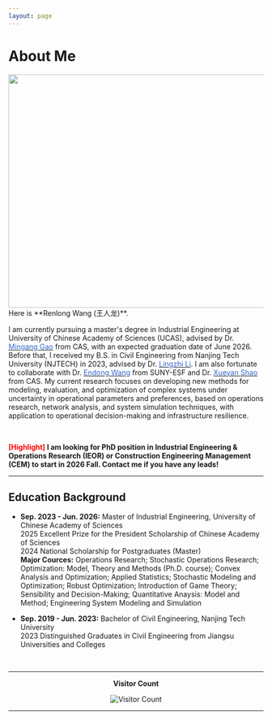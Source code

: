 ```yaml
---
layout: page
---
```


# About Me
<img src="{{ site.url }}/images/lifephoto.jpg" width="600" height="460">
<br>
Here is **Renlong Wang (王人龙)**.

I am currently pursuing a master's degree in Industrial Engineering at University of Chinese Academy of Sciences (UCAS), advised by Dr. [<font color='#3366CC'>Mingang Gao</font>](https://people.ucas.ac.cn/~0028787) from CAS, with an expected graduation date of June 2026. Before that, I received my B.S. in Civil Engineering from Nanjing Tech University (NJTECH) in 2023, advised by Dr. [<font color='#3366CC'>Lingzhi Li</font>](https://cce.njtech.edu.cn/info/1098/3647.htm). I am also fortunate to collaborate with Dr. [<font color='#3366CC'>Endong Wang</font>](https://www.esf.edu/faculty/endong-wang/index.php) from SUNY-ESF and Dr. [<font color='#3366CC'>Xueyan Shao</font>](https://people.ucas.ac.cn/~0058756) from CAS. My current research focuses on developing new methods for modeling, evaluation, and optimization of complex systems under uncertainty in operational parameters and preferences, based on operations research, network analysis, and system simulation techniques, with application to operational decision-making and infrastructure resilience.

<br>

**<font color='red'>[Highlight]</font> I am looking for PhD position in Industrial Engineering & Operations Research (IEOR) or Construction Engineering Management (CEM) to start in 2026 Fall. Contact me if you have any leads!**
<br>

---

## Education Background


- **Sep. 2023 - Jun. 2026:** Master of Industrial Engineering, University of Chinese Academy of Sciences
<br> 2025 Excellent Prize for the President Scholarship of Chinese Academy of Sciences
<br> 2024 National Scholarship for Postgraduates (Master)
<br> **Major Cources:** Operations Research; Stochastic Operations Research; Optimization: Model, Theory and Methods (Ph.D. course); Convex Analysis and Optimization; Applied Statistics; Stochastic Modeling and Optimization; Robust Optimization; Introduction of Game Theory; Sensibility and Decision-Making; Quantitative Anaysis: Model and Method; Engineering System Modeling and Simulation

- **Sep. 2019 - Jun. 2023:** Bachelor of Civil Engineering, Nanjing Tech University
<br>2023 Distinguished Graduates in Civil Engineering from Jiangsu Universities and Colleges
<br>

---

<div style="text-align:center;">
  <p><b>Visitor Count</b></p>
  <img src="https://profile-counter.glitch.me/renlong-wang/count.svg" alt="Visitor Count">
</div>

---

<!-- ## My Traits

- Humorous, cheerful, composed, and steadfast.
- Enjoy the process of exploring the unknown and self-realization.
- Enjoy the process of continuously expanding the boundaries of my own abilities.
- Hope to cultivate my ability to distill and solve research in a systematic manner.
<br>

---


--- -->


